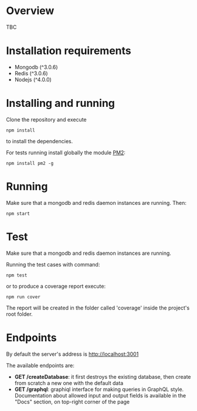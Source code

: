Overview
========

TBC

Installation requirements
=========================

-   Mongodb (\^3.0.6)
-   Redis (\^3.0.6)
-   Nodejs (\^4.0.0)

Installing and running
======================

Clone the repository and execute

    npm install
    
to install the dependencies.

For tests running install globally the module [PM2](https://github.com/Unitech/pm2):

    npm install pm2 -g
    
Running
=======

Make sure that a mongodb and redis daemon instances are running. Then:

    npm start

Test
====

Make sure that a mongodb and redis daemon instances are running.

Running the test cases with command:

    npm test
    
or to produce a coverage report execute:

    npm run cover
    
The report will be created in the folder called 'coverage' inside the project's root folder.
    
Endpoints
=========

By default the server's address is [http://localhost:3001](http://localhost:3001)

The available endpoints are:
* **GET /createDatabase**: it first destroys the existing database, then create from scratch a new one with the default data
* **GET /graphql**: graphiql interface for making queries in GraphQL style. Documentation about allowed input and output fields is available in the "Docs" section, on top-right corner of the page
